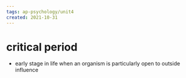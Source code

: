 ```yaml
---
tags: ap-psychology/unit4 
created: 2021-10-31
---
```


# critical period

- early stage in life when an organism is particularly open to outside influence

<!---->